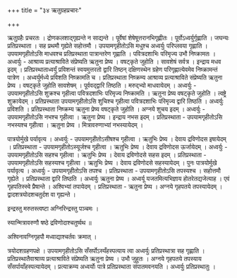 +++
title = "३४ ऋतुग्रहप्रचारः"

+++

ऋतुग्रहैः प्रचरतः । द्रोणकलशाद्गृह्यन्ते न साद्यन्ते । पूर्वेषां शेषेषूत्तरानभिगृह्णीतः । पूर्वोऽध्वर्युर्गृह्णाति । जघन्यः प्रतिप्रस्थाता । सह प्रथमौ गृह्येते सहोत्तमौ । उपयामगृहीतोऽसि मधुश्च अध्वर्युः परिप्लवया गृह्णाति । उपयामगृहीतोऽसि माधवश्च प्रतिप्रस्थाता पात्रान्तरेण गृह्णाति । पवित्रदशाभिः परिमृज्य उभौ निष्क्रामतः । अध्वर्युः - आश्राव्य प्रत्याश्राविते संप्रेष्यति ऋतुना प्रेष्य । वषट्कृते जुहोति । सावशेषं सर्वत्र । इन्द्राय मधव इदम् । प्रतिप्रस्थाताध्वर्युं प्रविशन्तं स्वयमुत्तरतो द्वारि तिष्ठन् दक्षिणस्थेन ग्रहेण परिगृह्णात्येवमेव निष्क्रामन्तं पात्रेण । अध्वर्युर्मध्ये प्रविशति निष्क्रामति च । प्रतिप्रस्थाता निष्क्रम्य आश्राव्य प्रत्याश्राविते संप्रेष्यति ऋतुना प्रेष्य । वषट्कृते जुहोति सावशेषम् । पूर्ववद्द्वारि तिष्ठति । मरुद्भ्यो माधवायेदम् । अध्वर्युः - उपयामगृहीतोऽसि शुक्रश्च गृहीत्वा पवित्रदशाभिः परिमृज्य निष्क्रामति । ऋतुना प्रेष्य वषट्कृते जुहोति । त्वष्ट्रे शुक्रायेदम् । प्रतिप्रस्थाता उपयामगृहीतोऽसि शुचिश्च गृहीत्वा पवित्रदशाभिः परिमृज्य द्वारि तिष्ठति । अध्वर्युः प्रविशति । प्रतिप्रस्थाता निष्क्रम्य ऋतुना प्रेष्य वषट्कृते जुहोति । अग्नये शुचय इदम् । अध्वर्युः - उपयामगृहीतोऽसि नभश्च गृहीत्वा । ऋतुना प्रेष्य । इन्द्राय नभस इदम् । प्रतिप्रस्थाता - उपयामगृहीतोऽसि नभस्यश्च गृहीत्वा । ऋतुना प्रेष्य । मित्रावरुणाभ्यां नभस्यायेदम् ।

पात्रयोर्मुखे पर्यावृत्य । अध्वर्युः - उपयामगृहीतोऽसीषश्च गृहीत्वा । ऋतुभिः प्रेष्य । देवाय द्रविणोदस इषायेदम् । प्रतिप्रस्थाता - उपयामगृहीतोऽस्यूर्जश्च गृहीत्वा । ऋतुभिः प्रेष्य । देवाय द्रविणोदस ऊर्जायेदम् । अध्वर्युः - उपयामगृहीतोऽसि सहश्च गृहीत्वा । ऋतुभिः प्रेष्य । देवाय द्रविणोदसे सहस इदम् । प्रतिप्रस्थाता - उपयामगृहीतोऽसि सहस्यश्च गृहीत्वा । ऋतुभिः प्रेष्य । देवाय द्रविणोदसे सहस्यायेदम् । पुनः पात्रयोर्मुखे पर्यावृत्य । अध्वर्युः - उपयामगृहीतोऽसि तपश्च । प्रतिप्रस्थाता - उपयामगृहीतोऽसि तपस्यश्च । सहोत्तमौ गृह्येते । प्रतिप्रस्थाता द्वारि तिष्ठति । अध्वर्युः ऋतुना प्रेष्य । अध्वर्यू यजतमित्यभिज्ञाय होतरेतद्यजेत्याह । एवं गृहपतिस्स्वे प्रैषान्ते । अश्विभ्यां तपायेदम् । प्रतिप्रस्थाता - ऋतुना प्रेष्य । अग्नये गृहपतये तपस्यायेदम् । द्वादशत्रयोदशचतुर्दश वा गृह्यन्ते ।

इन्द्रस्तु मरुतस्त्वष्टा अग्निरिन्द्रस्तु पञ्चमः ।

स्यान्मित्रावरुणौ षष्ठे द्रविणोदाश्चतुर्ष्वथ ॥

अश्विनावग्निगृहपौ मध्वाद्याश्चर्तवः क्रमात् ।

त्रयोदशग्रहणपक्षे । उपयामगृहीतोऽसि सँसर्पोऽस्यँहस्पत्याय त्वा अध्वर्युः प्रतिप्रस्थात्रा सह गृह्णाति । प्रतिप्रस्थातैवाश्राव्य प्रत्याश्राविते संप्रेष्यति ऋतुना प्रेष्य । उभौ जुहुतः । अग्नये गृहपतये तपस्याय सँसर्पायाँहस्पत्यायेदम् । प्रत्याक्रम्य अध्वर्योः पात्रे प्रतिप्रस्थाता संपातमवनयति । अध्वर्युः प्रतिप्रस्थातुः ।
